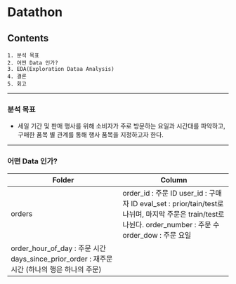 # Datathon

## Contents
    1. 분석 목표
    2. 어떤 Data 인가?
    3. EDA(Exploration Dataa Analysis)
    4. 결론
    5. 회고
---    
### 분석 목표
 - 세일 기간 및 판매 행사를 위해 소비자가 주로 방문하는 요일과 시간대를 파악하고, 구매한 품목 별 관계를 통해 행사 품목을 지정하고자 한다.

---
### 어떤 Data 인가?
|Folder|Column|
|---|---|
|orders|order_id : 주문 ID  user_id : 구매자 ID  eval_set :  prior/tain/test로 나뉘며, 마지막 주문은 train/test로 나뉜다.  order_number : 주문 수  order_dow : 주문 요일  
        order_hour_of_day : 주문 시간  days_since_prior_order : 재주문 시간  (하나의 행은 하나의 주문)|
